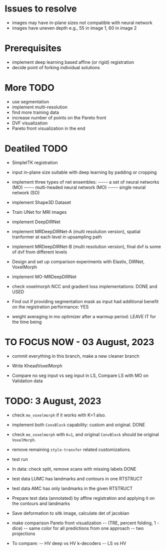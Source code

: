 # Issues to resolve
- images may have in-plane sizes not compatible with neural network
- images have uneven depth e.g., 55 in image 1, 60 in image 2

# Prerequisites
- implement deep learning based affine (or rigid) registration
- decide point of forking individual solutions

# More TODO
- use segmentation
- implement multi-resolution
- find more training data
- increase number of points on the Pareto front
- DVF visualization
- Pareto front visualization in the end


# Deatiled TODO
- SimpleITK registration
- input in-plane size suitable with deep learning by padding or cropping
- implement three types of net ensembles:
----- a set of neural networks (MO)
----- multi-headed neural network (MO)
----- single neural network (SO)
- implement Shape3D Dataset
- Train UNet for MRI images

- implement DeepDIRNet
- implement MRDeepDIRNet-A (multi resolution version), spatial tranformer at each level in upsampling path
- implement MRDeepDIRNet-B (multi resolution version), final dvf is some of dvf from different levels

- Design and set up comparison experiments with Elastix, DIRNet, VoxelMorph
- implement MO-MRDeepDIRNet

- check voxelmorph NCC and gradient loss implementations: DONE and USED

- Find out if providing segmentation mask as input had additional benefit on the registration performance: YES

- weight averaging in mo optimizer after a warmup period: LEAVE IT for the time being

# TO FOCUS NOW - 03 August, 2023
- commit everything in this branch, make a new cleaner branch

- Write KheadVoxelMorph

- Compare no seg input vs seg input in LS, Compare LS with MO on Validation data

# TODO: 3 August, 2023
- check `mo_voxelmorph` if it works with K=1 also.
- implement both `ConvBlock` capability: custom and original. DONE
- check `mo_voxelmorph` with `K=1`, and original `ConvBlock` should be original `VoxelMorph`.
- remove remaining `style-transfer` related customizations.
- test run
- In data: check split, remove scans with missing labels DONE

- test data LUMC has landmarks and contours in one RTSTRUCT
- test data AMC has only landmarks in the given RTSTRUCT
- Prepare test data (annotated) by affine registration and applying it on the contours and landmarks
- Save deformation to sitk image, calculate det of jacobian
- make comparison Pareto front visualization 
        -- (TRE, percent folding, 1 - dice)
        -- same color for all predictions from one approach
        -- two projections
- To compare:
        -- HV deep vs HV k-decoders
        -- LS vs HV

